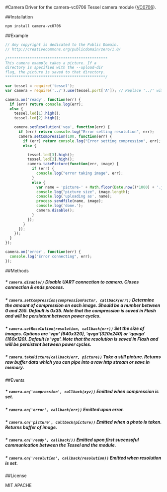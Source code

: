 #Camera
Driver for the camera-vc0706 Tessel camera module ([VC0706](http://www.southernstars.com/skycube/files/VC0706.pdf)).

##Installation
```sh
npm install camera-vc0706
```

##Example
```js
// Any copyright is dedicated to the Public Domain.
// http://creativecommons.org/publicdomain/zero/1.0/

/*********************************************
This camera example takes a picture. If a
directory is specified with the --upload-dir
flag, the picture is saved to that directory.
*********************************************/

var tessel = require('tessel');
var camera = require('../').use(tessel.port['A']); // Replace '../' with 'camera-vc0706' in your own code

camera.on('ready', function(err) {
  if (err) return console.log(err);
  else {
    tessel.led[1].high();
    tessel.led[2].high();

    camera.setResolution('vga', function(err) {
      if (err) return console.log("Error setting resolution", err);
      camera.setCompression(100, function(err) {
        if (err) return console.log("Error setting compression", err);
        else {

          tessel.led[3].high();
          tessel.led[3].high();
          camera.takePicture(function(err, image) {
            if (err) {
              console.log("error taking image", err);
            }
            else {
              var name = 'picture-' + Math.floor(Date.now()*1000) + '.jpg';
              console.log("picture size", image.length);
              console.log('uploading as', name);
              process.sendfile(name, image);
              console.log('done.');
              camera.disable();
            }
          });
        }
      });
    });
  }
});

camera.on('error', function(err) {
  console.log("Error connecting", err);
});
```

##Methods

##### * `camera.disable()` Disable UART connection to camera. Closes connection & ends process.

##### * `camera.setCompression(compressionFactor, callback(err))` Determine the amount of compression on each image. Should be a number between 0 and 255. Default is 0x35. Note that the compression is saved in Flash and will be persistent between power cycles.

##### * `camera.setResolution(resolution, callback(err))` Set the size of images. Options are 'vga' (640x320), 'qvga'(320x240) or 'qqvga' (160x120). Default is 'vga'. Note that the resolution is saved in Flash and will be persistent between power cycles.

##### * `camera.takePicture(callback(err, picture))` Take a still picture. Returns raw buffer data which you can pipe into a raw http stream or save in memory.

##Events

##### * `camera.on('compression', callback(xyz))` Emitted when compression is set.

##### * `camera.on('error', callback(err))` Emitted upon error.

##### * `camera.on('picture', callback(picture))` Emitted when a photo is taken. Returns buffer of image.

##### * `camera.on('ready', callback())` Emitted upon first successful communication between the Tessel and the module.

##### * `camera.on('resolution', callback(resolution))` Emitted when resolution is set.

##License

MIT
APACHE
